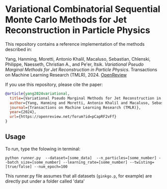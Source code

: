 # Variational Combinatorial Sequential Monte Carlo Methods for Jet Reconstruction in Particle Physics

This repository contains a reference implementation of the methods described in:

Yang, Hanming, Moretti, Antonio Khalil, Macaluso, Sebastian, Chlenski, Philippe, Naesseth, Christian A., and Pe'er, Itsik. *Variational Pseudo Marginal Methods for Jet Reconstruction in Particle Physics*. Transactions on Machine Learning Research (TMLR), 2024. [OpenReview](https://openreview.net/forum?id=pCapRF2vFf)

If you use this repository, please cite the paper:

```bibtex
@article{yang2024variational,
  title={Variational Pseudo Marginal Methods for Jet Reconstruction in Particle Physics},
  author={Yang, Hanming and Moretti, Antonio Khalil and Macaluso, Sebastian and Chlenski, Philippe and Naesseth, Christian A. and Pe'er, Itsik},
  journal={Transactions on Machine Learning Research (TMLR)},
  year={2024},
  url={https://openreview.net/forum?id=pCapRF2vFf}
}
```

## Usage
To run, type the folowing in terminal: 

`python runner.py 
   --dataset=[some_data] 
   --n_particles=[some_number]
   --batch_size=[some_number]
   --learning_rate=[some_number]
   --twisting=[true/false]
   --num_epoch=100`   

This runner.py file assumes that all datasets (`ginkgo.p`, for example) are directly put under a folder called 'data'
     
